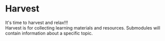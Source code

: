 # Harvest
It's time to harvest and relax!!!  
Harvest is for collecting learning materials and resources.
Submodules will contain information about a specific topic.
